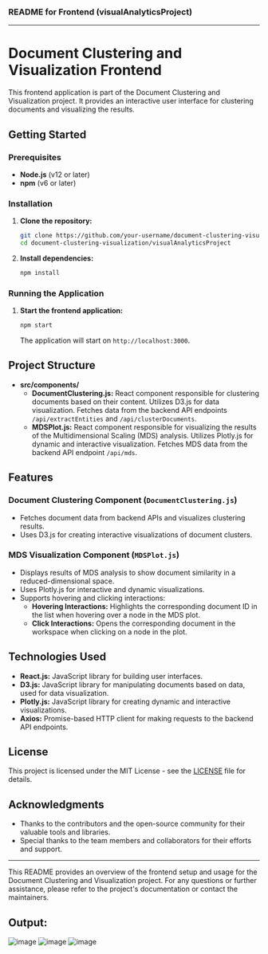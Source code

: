 ### README for Frontend (visualAnalyticsProject)

---

# Document Clustering and Visualization Frontend

This frontend application is part of the Document Clustering and Visualization project. It provides an interactive user interface for clustering documents and visualizing the results.

## Getting Started

### Prerequisites

- **Node.js** (v12 or later)
- **npm** (v6 or later)

### Installation

1. **Clone the repository:**

    ```bash
    git clone https://github.com/your-username/document-clustering-visualization.git
    cd document-clustering-visualization/visualAnalyticsProject
    ```

2. **Install dependencies:**

    ```bash
    npm install
    ```

### Running the Application

1. **Start the frontend application:**

    ```bash
    npm start
    ```

    The application will start on `http://localhost:3000`.

## Project Structure

- **src/components/**
  - **DocumentClustering.js:** React component responsible for clustering documents based on their content. Utilizes D3.js for data visualization. Fetches data from the backend API endpoints `/api/extractEntities` and `/api/clusterDocuments`.
  - **MDSPlot.js:** React component responsible for visualizing the results of the Multidimensional Scaling (MDS) analysis. Utilizes Plotly.js for dynamic and interactive visualization. Fetches MDS data from the backend API endpoint `/api/mds`.

## Features

### Document Clustering Component (`DocumentClustering.js`)

- Fetches document data from backend APIs and visualizes clustering results.
- Uses D3.js for creating interactive visualizations of document clusters.

### MDS Visualization Component (`MDSPlot.js`)

- Displays results of MDS analysis to show document similarity in a reduced-dimensional space.
- Uses Plotly.js for interactive and dynamic visualizations.
- Supports hovering and clicking interactions:
  - **Hovering Interactions:** Highlights the corresponding document ID in the list when hovering over a node in the MDS plot.
  - **Click Interactions:** Opens the corresponding document in the workspace when clicking on a node in the plot.

## Technologies Used

- **React.js:** JavaScript library for building user interfaces.
- **D3.js:** JavaScript library for manipulating documents based on data, used for data visualization.
- **Plotly.js:** JavaScript library for creating dynamic and interactive visualizations.
- **Axios:** Promise-based HTTP client for making requests to the backend API endpoints.

## License

This project is licensed under the MIT License - see the [LICENSE](../LICENSE) file for details.

## Acknowledgments

- Thanks to the contributors and the open-source community for their valuable tools and libraries.
- Special thanks to the team members and collaborators for their efforts and support.

---

This README provides an overview of the frontend setup and usage for the Document Clustering and Visualization project. For any questions or further assistance, please refer to the project's documentation or contact the maintainers.

## Output:
![image](https://github.com/user-attachments/assets/dc8147bb-8058-46c8-901e-a6cca38a7445)
![image](https://github.com/user-attachments/assets/f49a0916-9bf0-4d96-b179-0c290fa34e27)
![image](https://github.com/user-attachments/assets/4ede3e46-a597-4c2d-bea0-b6995d4b29db)


